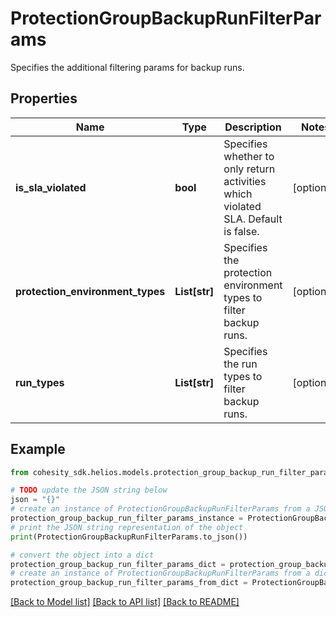 # ProtectionGroupBackupRunFilterParams

Specifies the additional filtering params for backup runs.

## Properties

Name | Type | Description | Notes
------------ | ------------- | ------------- | -------------
**is_sla_violated** | **bool** | Specifies whether to only return activities which violated SLA. Default is false. | [optional] 
**protection_environment_types** | **List[str]** | Specifies the protection environment types to filter backup runs. | [optional] 
**run_types** | **List[str]** | Specifies the run types to filter backup runs. | [optional] 

## Example

```python
from cohesity_sdk.helios.models.protection_group_backup_run_filter_params import ProtectionGroupBackupRunFilterParams

# TODO update the JSON string below
json = "{}"
# create an instance of ProtectionGroupBackupRunFilterParams from a JSON string
protection_group_backup_run_filter_params_instance = ProtectionGroupBackupRunFilterParams.from_json(json)
# print the JSON string representation of the object
print(ProtectionGroupBackupRunFilterParams.to_json())

# convert the object into a dict
protection_group_backup_run_filter_params_dict = protection_group_backup_run_filter_params_instance.to_dict()
# create an instance of ProtectionGroupBackupRunFilterParams from a dict
protection_group_backup_run_filter_params_from_dict = ProtectionGroupBackupRunFilterParams.from_dict(protection_group_backup_run_filter_params_dict)
```
[[Back to Model list]](../README.md#documentation-for-models) [[Back to API list]](../README.md#documentation-for-api-endpoints) [[Back to README]](../README.md)


